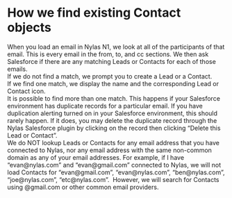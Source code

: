 <div id="container">

# How we find existing Contact objects

<div><span class=" author-d-4z65zz66zl57z75zyiz66zfr2fz87zwz89znuj6z89zz78zusrsjz89zz78zhez86zz78z6iz122z1z122zz76z9kq5z66zz88zvz79zz75z">When you load an email in Nylas N1, we look at all of the participants of that email. This is every email in the from, to, and cc sections. We then ask Salesforce if there are any matching Leads or Contacts for each of those emails.</span></div>

<div><span class=" author-d-4z65zz66zl57z75zyiz66zfr2fz87zwz89znuj6z89zz78zusrsjz89zz78zhez86zz78z6iz122z1z122zz76z9kq5z66zz88zvz79zz75z">If we do not find a match, we prompt you to create a Lead or a Contact.</span></div>

<div><span class=" author-d-4z65zz66zl57z75zyiz66zfr2fz87zwz89znuj6z89zz78zusrsjz89zz78zhez86zz78z6iz122z1z122zz76z9kq5z66zz88zvz79zz75z">If we find one match, we display the name and the corresponding Lead or Contact icon.</span></div>

<div><span class=" author-d-4z65zz66zl57z75zyiz66zfr2fz87zwz89znuj6z89zz78zusrsjz89zz78zhez86zz78z6iz122z1z122zz76z9kq5z66zz88zvz79zz75z">It is possible to find more than one match. This happens if your Salesforce environment has duplicate records for a particular email. If you have duplication alerting turned on in your Salesforce environment, this should rarely happen. If it does, you may delete the duplicate record through the Nylas Salesforce plugin by clicking on the record then clicking “Delete this Lead or Contact”.</span></div>

<div><span class=" author-d-4z65zz66zl57z75zyiz66zfr2fz87zwz89znuj6z89zz78zusrsjz89zz78zhez86zz78z6iz122z1z122zz76z9kq5z66zz88zvz79zz75z">We do NOT lookup Leads or Contacts for any email address that you have connected to Nylas, nor any email address with the same non-common domain as any of your email addresses. For example, if I have “evan@nylas.com” and “evan@gmail.com” connected to Nylas, we will not load Contacts for “evan@gmail.com”, “evan@nylas.com”, “ben@nylas.com”, “joe@nylas.com”, “etc@nylas.com”.  However, we will search for Contacts using @gmail.com or other common email providers.</span></div>

</div>
